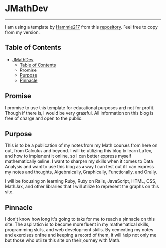 # JMathDev

----

I am using a template by [Hammie217](https://github.com/Hammie217) from this [repository](https://github.com/Hammie217/LatexJekyll). Feel free to copy from my version.

## Table of Contents

- [JMathDev](#jmathdev)
  - [Table of Contents](#table-of-contents)
  - [Promise](#promise)
  - [Purpose](#purpose)
  - [Pinnacle](#pinnacle)

## Promise

I promise to use this template for educational purposes and not for profit. Though if there is, I would be very grateful. All information on this blog is free of charge and open to the public.

## Purpose

This is to be a publication of my notes from my
Math courses from here on out, from Calculus and beyond. I will be utilizing this blog to learn LaTex, and how to implement it online, so I can better express myself mathematically online. I want to sharpen my skills when it comes to Data Analysis and want to use this blog as a way I can test out if I can express my notes and thoughts, Algebraically, Graphically, Functionally, and Orally.

I will be focusing on learning Ruby, Ruby on Rails, JavaScript, HTML, CSS, MathJax, and other libraries that I will utilize to represent the graphs on this site.

## Pinnacle

I don't know how long it's going to take for me to reach a pinnacle on this site. The aspiration is to become more fluent in my mathematical skills, programming skills, and web development skills. By cementing my notes and exercises online and keeping a record of them, it will help not only me but those who utilize this site on their journey with Math.



<!--
# Latex Jekyll
![Alt text](./LatexJekyll.png?raw=true "LatexJekyll website")
## Try it out
[Try it here](https://unruffled-ardinghelli-55d901.netlify.app)

## Getting started from scratch
1. Clone  
```git clone https://github.com/Hammie217/LatexJekyll.git```  
2. Change directory  
```cd LatexJekyll```  
3. Updating bundle to resolve dependecy errors
```bundle update```
> Before running `bundle update` command make sure your system meets the [Jekyll Installation Requirements](https://jekyllrb.com/docs/installation/).
4. Start Jekyll Server  
```jekyll serve```  
5. Connect to localhost  

## What is there?

### Title settings

 - title - Set the main page title
 - author -  Set the authors name on the title page. Removed if none defined.
 - date - Set the front page date. Removed if none defined.
 - abstract - Set the text for the abstract. Removed if none defined.


### Sections

 - Section - Sets font styling of section. Requires manual numbering. `<p  class="Section">1 &ensp; Introduction</p>`
 - Sub Section - Sets font styling of subsection. Requires manual numbering. `<p  class="SubSection">1.2 &ensp; Text Styles</p>`

### Body settings

 - BodyText - Sets paragraph settings for single column. `<p  class="BodyText">`
 - BodyText2Col  - Sets paragraph settings for double colum. `<p  class="BodyText2Col">`
 - BodyText3Col  - Sets paragraph settings for triple column. `<p  class="BodyText3Col">`
 - Justified - Justifies text to take 100% of the width. `<p  class="Justified">`

### Font sizes

 - tiny
 - scriptsize
 - footnotesize
 - small
 - normalsize
 - large
 - Large
 - LARGE
 - huge
 - HUGE

 ### Maths

 Maths is delivered using mathJax. An inline latex equation can be done with "\\( ... \\)" or on a new line using "\\[ ... \\]" 

 -->